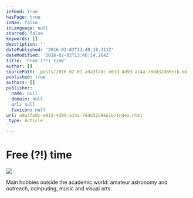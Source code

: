 ```yaml
---
inFeed: true
hasPage: true
inNav: false
inLanguage: null
starred: false
keywords: []
description: ''
datePublished: '2016-02-02T13:40:18.311Z'
dateModified: '2016-02-02T13:40:14.264Z'
title: 'Free (?!) time'
author: []
sourcePath: _posts/2016-02-01-a9a3fa0c-e01d-4d99-a14a-78dd32d86e1b.md
published: true
authors: []
publisher:
  name: null
  domain: null
  url: null
  favicon: null
url: a9a3fa0c-e01d-4d99-a14a-78dd32d86e1b/index.html
_type: Article

---
```

# Free (?!) time
![](https://the-grid-user-content.s3-us-west-2.amazonaws.com/a7f32c1e-cf97-4d00-8575-81b42fcd225f.JPG)

Main hobbies outside the academic world: amateur astronomy and outreach, computing, music and visual arts.